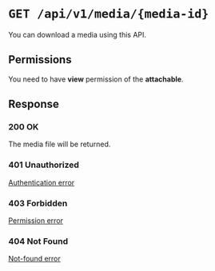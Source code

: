 # `GET /api/v1/media/{media-id}`
You can download a media using this API.


## Permissions
You need to have **view** permission of the **attachable**.

## Response

### 200 OK
The media file will be returned.

### 401 Unauthorized
[Authentication error](../_globals/authentication-errors.md)

### 403 Forbidden
[Permission error](../_globals/permission-errors.md)

### 404 Not Found
[Not-found error](../_globals/not-found-errors.md)

